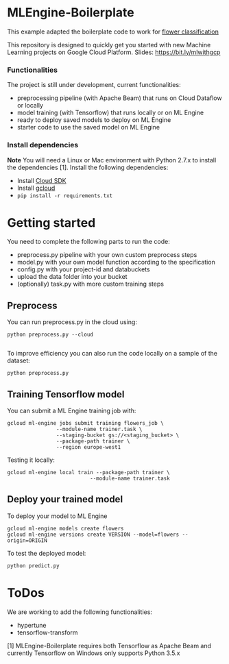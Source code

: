 MLEngine-Boilerplate
====================

This example adapted the boilerplate code to work for [flower classification](https://github.com/GoogleCloudPlatform/cloudml-samples/tree/master/flowers)

This repository is designed to quickly get you started with new Machine Learning projects on Google Cloud Platform.
Slides: https://bit.ly/mlwithgcp

### Functionalities

The project is still under development, current functionalities:
- preprocessing pipeline (with Apache Beam) that runs on Cloud Dataflow or locally
- model training (with Tensorflow) that runs locally or on ML Engine
- ready to deploy saved models to deploy on ML Engine
- starter code to use the saved model on ML Engine

### Install dependencies
**Note** You will need a Linux or Mac environment with Python 2.7.x to install the dependencies [1].
Install the following dependencies:
 * Install [Cloud SDK](https://cloud.google.com/sdk/)
 * Install [gcloud](https://cloud.google.com/sdk/gcloud/)
 * ```pip install -r requirements.txt```

# Getting started

You need to complete the following parts to run the code:
- preprocess.py pipeline with your own custom preprocess steps
- model.py with your own model function according to the specification
- config.py with your project-id and databuckets
- upload the data folder into your bucket
- (optionally) task.py with more custom training steps

## Preprocess

You can run preprocess.py in the cloud using:
```
python preprocess.py --cloud
      
```

To improve efficiency you can also run the code locally on a sample of the dataset:
```
python preprocess.py
```

## Training Tensorflow model
You can submit a ML Engine training job with:
```
gcloud ml-engine jobs submit training flowers_job \
                --module-name trainer.task \
                --staging-bucket gs://<staging_bucket> \
                --package-path trainer \
                --region europe-west1
```
Testing it locally:
```
gcloud ml-engine local train --package-path trainer \
                           --module-name trainer.task
```

## Deploy your trained model
To deploy your model to ML Engine
```
gcloud ml-engine models create flowers
gcloud ml-engine versions create VERSION --model=flowers --origin=ORIGIN
```
To test the deployed model:
```
python predict.py
```

# ToDos
We are working to add the following functionalities:
- hypertune
- tensorflow-transform

[1] MLEngine-Boilerplate requires both Tensorflow as Apache Beam and currently Tensorflow on Windows only supports Python 3.5.x
